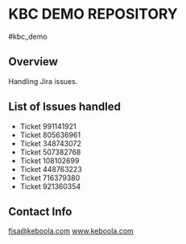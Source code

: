 # KBC DEMO REPOSITORY
#kbc_demo

## Overview
Handling Jira issues.

## List of Issues handled
 - Ticket 991141921
 - Ticket 805636961
 - Ticket 348743072
 - Ticket 507382768
 - Ticket 108102699
 - Ticket 448763223
 - Ticket 716379380
 - Ticket 921360354


## Contact Info
fisa@keboola.com
www.keboola.com
